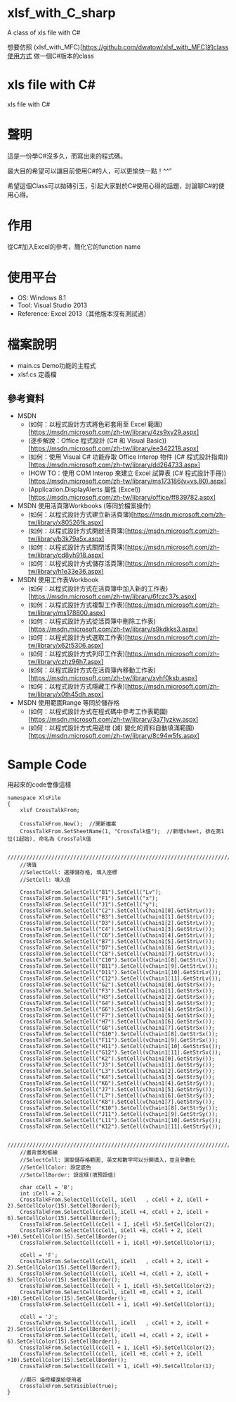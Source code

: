 # xlsf_with_C_sharp
A class of xls file with C#

想要仿照 (xlsf_with_MFC)[https://github.com/dwatow/xlsf_with_MFC]的class使用方式
做一個C#版本的class

# xls file with C#
xls file with C#

# 聲明
這是一份學C#沒多久，而寫出來的程式碼。

最大目的希望可以讓目前使用C#的人，可以更愉快一點！^^"

希望這個Class可以拋磚引玉，引起大家對於C#使用心得的話題，討論聊C#的使用心得。

# 作用
從C#加入Excel的參考，簡化它的function name

# 使用平台
* OS: Windows 8.1
* Tool: Visual Studio 2013
* Reference: Excel 2013（其他版本沒有測試過）

# 檔案說明
* main.cs Demo功能的主程式
* xlsf.cs 定義檔

## 參考資料
* MSDN
    * (如何：以程式設計方式將色彩套用至 Excel 範圍)[https://msdn.microsoft.com/zh-tw/library/4zs9xy29.aspx]
    * (逐步解說：Office 程式設計 (C# 和 Visual Basic))[https://msdn.microsoft.com/zh-tw/library/ee342218.aspx]
    * (如何：使用 Visual C# 功能存取 Office Interop 物件 (C# 程式設計指南))[https://msdn.microsoft.com/zh-tw/library/dd264733.aspx]
    * (HOW TO：使用 COM Interop 來建立 Excel 試算表 (C# 程式設計手冊))[https://msdn.microsoft.com/zh-tw/library/ms173186(v=vs.80).aspx]
    * (Application.DisplayAlerts 屬性 (Excel))[https://msdn.microsoft.com/zh-tw/library/office/ff839782.aspx]
* MSDN 使用活頁簿Workbooks (等同於檔案操作)
    * (如何：以程式設計方式建立新活頁簿)[https://msdn.microsoft.com/zh-tw/library/x80526fk.aspx]
    * (如何：以程式設計方式開啟活頁簿)[https://msdn.microsoft.com/zh-tw/library/b3k79a5x.aspx]
    * (如何：以程式設計方式關閉活頁簿)[https://msdn.microsoft.com/zh-tw/library/cd8yh918.aspx]
    * (如何：以程式設計方式儲存活頁簿)[https://msdn.microsoft.com/zh-tw/library/h1e33e36.aspx]
* MSDN 使用工作表Workbook
    * (如何：以程式設計方式在活頁簿中加入新的工作表)[https://msdn.microsoft.com/zh-tw/library/6fczc37s.aspx]
    * (如何：以程式設計方式複製工作表)[https://msdn.microsoft.com/zh-tw/library/ms178800.aspx]
    * (如何：以程式設計方式從活頁簿中刪除工作表)[https://msdn.microsoft.com/zh-tw/library/s9kdkks3.aspx]
    * (如何：以程式設計方式選取工作表)[https://msdn.microsoft.com/zh-tw/library/x62t5306.aspx]
    * (如何：以程式設計方式列印工作表)[https://msdn.microsoft.com/zh-tw/library/czhz96h7.aspx]
    * (如何：以程式設計方式在活頁簿內移動工作表)[https://msdn.microsoft.com/zh-tw/library/xyhf0ksb.aspx]
    * (如何：以程式設計方式隱藏工作表)[https://msdn.microsoft.com/zh-tw/library/x0th45dh.aspx]
* MSDN 使用範圍Range 等同於儲存格
    * (如何：以程式設計方式在程式碼中參考工作表範圍)[https://msdn.microsoft.com/zh-tw/library/3a71yzkw.aspx]
    * (如何：以程式設計方式用遞增 (減) 變化的資料自動填滿範圍)[https://msdn.microsoft.com/zh-tw/library/8c94w5fs.aspx]


# Sample Code
用起來的code會像這樣
```C#=
namespace XlsFile
{
    xlsf CrossTalkFrom;

    CrossTalkFrom.New();  //開新檔案
    CrossTalkFrom.SetSheetName(1, "CrossTalk值");  //新增sheet, 排在第1位(1起始), 命名為 CrossTalk值

    //////////////////////////////////////////////////////////////////////////
    //填值
    //SelectCell: 選擇儲存格, 填入座標
    //SetCell: 填入值

    CrossTalkFrom.SelectCell("B1").SetCell("Lv");
    CrossTalkFrom.SelectCell("F1").SetCell("x");
    CrossTalkFrom.SelectCell("J1").SetCell("y");
    CrossTalkFrom.SelectCell("C2").SetCell(vChain1[0].GetStrLv());
    CrossTalkFrom.SelectCell("B3").SetCell(vChain1[1].GetStrLv());
    CrossTalkFrom.SelectCell("D3").SetCell(vChain1[2].GetStrLv());
    CrossTalkFrom.SelectCell("C4").SetCell(vChain1[3].GetStrLv());
    CrossTalkFrom.SelectCell("C6").SetCell(vChain1[4].GetStrLv());
    CrossTalkFrom.SelectCell("B7").SetCell(vChain1[5].GetStrLv());
    CrossTalkFrom.SelectCell("D7").SetCell(vChain1[6].GetStrLv());
    CrossTalkFrom.SelectCell("C8").SetCell(vChain1[7].GetStrLv());
    CrossTalkFrom.SelectCell("C10").SetCell(vChain1[8].GetStrLv());
    CrossTalkFrom.SelectCell("B11").SetCell(vChain1[9].GetStrLv());
    CrossTalkFrom.SelectCell("D11").SetCell(vChain1[10].GetStrLv());
    CrossTalkFrom.SelectCell("C12").SetCell(vChain1[11].GetStrLv());
    CrossTalkFrom.SelectCell("G2").SetCell(vChain1[0].GetStrSx());
    CrossTalkFrom.SelectCell("F3").SetCell(vChain1[1].GetStrSx());
    CrossTalkFrom.SelectCell("H3").SetCell(vChain1[2].GetStrSx());
    CrossTalkFrom.SelectCell("G4").SetCell(vChain1[3].GetStrSx());
    CrossTalkFrom.SelectCell("G6").SetCell(vChain1[4].GetStrSx());
    CrossTalkFrom.SelectCell("F7").SetCell(vChain1[5].GetStrSx());
    CrossTalkFrom.SelectCell("H7").SetCell(vChain1[6].GetStrSx());
    CrossTalkFrom.SelectCell("G8").SetCell(vChain1[7].GetStrSx());
    CrossTalkFrom.SelectCell("G10").SetCell(vChain1[8].GetStrSx());
    CrossTalkFrom.SelectCell("F11").SetCell(vChain1[9].GetStrSx());
    CrossTalkFrom.SelectCell("H11").SetCell(vChain1[10].GetStrSx());
    CrossTalkFrom.SelectCell("G12").SetCell(vChain1[11].GetStrSx());
    CrossTalkFrom.SelectCell("K2").SetCell(vChain1[0].GetStrSy());
    CrossTalkFrom.SelectCell("J3").SetCell(vChain1[1].GetStrSy());
    CrossTalkFrom.SelectCell("L3").SetCell(vChain1[2].GetStrSy());
    CrossTalkFrom.SelectCell("K4").SetCell(vChain1[3].GetStrSy());
    CrossTalkFrom.SelectCell("K6").SetCell(vChain1[4].GetStrSy());
    CrossTalkFrom.SelectCell("J7").SetCell(vChain1[5].GetStrSy());
    CrossTalkFrom.SelectCell("L7").SetCell(vChain1[6].GetStrSy());
    CrossTalkFrom.SelectCell("K8").SetCell(vChain1[7].GetStrSy());
    CrossTalkFrom.SelectCell("K10").SetCell(vChain1[8].GetStrSy());
    CrossTalkFrom.SelectCell("J11").SetCell(vChain1[9].GetStrSy());
    CrossTalkFrom.SelectCell("L11").SetCell(vChain1[10].GetStrSy());
    CrossTalkFrom.SelectCell("K12").SetCell(vChain1[11].GetStrSy());

    //////////////////////////////////////////////////////////////////////////
    //畫背景和框線
    //SelectCell: 選取儲存格範圍, 英文和數字可以分開填入，並且參數化
    //SetCellColor: 設定底色
    //SetCellBorder: 設定框(填預設值)

    char cCell = 'B';
    int iCell = 2;
    CrossTalkFrom.SelectCell(cCell, iCell   , cCell + 2, iCell + 2).SetCellColor(15).SetCellBorder();
    CrossTalkFrom.SelectCell(cCell, iCell +4, cCell + 2, iCell + 6).SetCellColor(15).SetCellBorder();
    CrossTalkFrom.SelectCell(cCell + 1, iCell +5).SetCellColor(2);
    CrossTalkFrom.SelectCell(cCell, iCell +8, cCell + 2, iCell +10).SetCellColor(15).SetCellBorder();
    CrossTalkFrom.SelectCell(cCell + 1, iCell +9).SetCellColor(1);

    cCell = 'F';
    CrossTalkFrom.SelectCell(cCell, iCell   , cCell + 2, iCell + 2).SetCellColor(15).SetCellBorder();
    CrossTalkFrom.SelectCell(cCell, iCell +4, cCell + 2, iCell + 6).SetCellColor(15).SetCellBorder();
    CrossTalkFrom.SelectCell(cCell + 1, iCell +5).SetCellColor(2);
    CrossTalkFrom.SelectCell(cCell, iCell +8, cCell + 2, iCell +10).SetCellColor(15).SetCellBorder();
    CrossTalkFrom.SelectCell(cCell + 1, iCell +9).SetCellColor(1);

    cCell = 'J';
    CrossTalkFrom.SelectCell(cCell, iCell   , cCell + 2, iCell + 2).SetCellColor(15).SetCellBorder();
    CrossTalkFrom.SelectCell(cCell, iCell +4, cCell + 2, iCell + 6).SetCellColor(15).SetCellBorder();
    CrossTalkFrom.SelectCell(cCell + 1, iCell +5).SetCellColor(2);
    CrossTalkFrom.SelectCell(cCell, iCell +8, cCell + 2, iCell +10).SetCellColor(15).SetCellBorder();
    CrossTalkFrom.SelectCell(cCell + 1, iCell +9).SetCellColor(1);

    //顯示 操控權還給使用者
    CrossTalkFrom.SetVisible(true);
}
```
